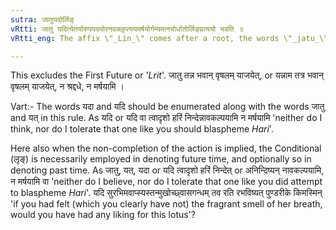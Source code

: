 ```yaml
---
sutra: जातुयदोर्लिङ्
vRtti: जातु यदित्येतयोरुपपदयोरनवक्लृप्त्ययमर्षयोर्गम्यमानयोर्धातोर्लिङ्प्रत्ययो भवति ॥
vRtti_eng: The affix \"_Lin_\" comes after a root, the words \"_jatu_\" and \"_yat_\" being in construction with it, when the sense is that the action is not believed to be likely, or is not to be tolerated.

---
```

This excludes the First Future or '_Lrit_'. जातु तन्न भवान् वृषलम् याजयेत्, or यन्नाम तत्र भवान् वृषलम् याजयेत्, न श्रद्दधे, न मर्षयामि ।

Vart:- The words यदा and यदि should be enumerated along with the words जातु and यत् in this rule. As यदि or यदि वा त्वादृशो हरिं निन्देन्नावकल्पयामि न मर्षयामि 'neither do I think, nor do I tolerate that one like you should blaspheme _Hari_'.

Here also when the non-completion of the action is implied, the Conditional (लृङ्) is necessarily employed in denoting future time, and optionally so in denoting past time. As जातु, यत्, यदा or यदि त्वादृशो हरिं निन्देत् or अनिन्दिष्यन् नावकल्पयामि, न मर्षयामि वा 'neither do I believe, nor do I tolerate that one like you did attempt to blaspheme _Hari_'. यदि सुरभिमवाप्स्यस्तन्मुखोच्छ्वासगन्धम् तव रति रभविष्यत् पुण्डरीके किमस्मिन् 'if you had felt (which you clearly have not) the fragrant smell of her breath, would you have had any liking for this lotus'?